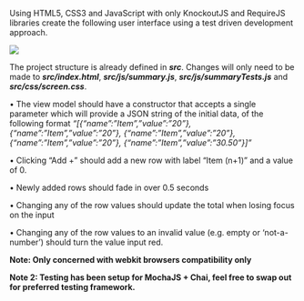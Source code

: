 Using HTML5, CSS3 and JavaScript with only KnockoutJS and RequireJS libraries create the following user interface using a test driven development approach.
 
![](https://raw.github.com/glister/KnockoutJSTest/master/UI.png)

The project structure is already defined in ***src***. Changes will only need to be made to ***src/index.html***, ***src/js/summary.js***, ***src/js/summaryTests.js*** and ***src/css/screen.css***. 

•	The view model should have a constructor that accepts a single parameter which will provide a JSON string of the initial data, of the following format *“[{“name”:”Item”,”value”:”20”}, {“name”:”Item”,”value”:”20”}, {“name”:”Item”,”value”:”20”}, {“name”:”Item”,”value”:”20”}, {“name”:”Item”,”value”:”30.50”}]”*

•	Clicking “Add +” should add a new row with label “Item (n+1)” and a value of 0.

•	Newly added rows should fade in over 0.5 seconds

•	Changing any of the row values should update the total when losing focus on the input

•	Changing any of the row values to an invalid value (e.g. empty or ‘not-a-number’) should turn the value input red.

**Note:  Only concerned with webkit browsers compatibility only**

**Note 2: Testing has been setup for MochaJS + Chai, feel free to swap out for preferred testing framework.**
